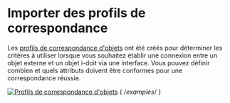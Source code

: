 # Importer des profils de correspondance

Les [profils de correspondance d'objets](../../../consolidate-data/object-identification-during-imports.md) ont été créés pour déterminer les critères à utiliser lorsque vous souhaitez établir une connexion entre un objet externe et un objet i-doit via une interface. Vous pouvez définir combien et quels attributs doivent être conformes pour une correspondance réussie.

[![Profils de correspondance d'objets](../../../assets/images/en/system-administration/administration/import-and-interfaces/import-matching-profiles/1-imp.png)](../../../assets/images/en/system-administration/administration/import-and-interfaces/import-matching-profiles/1-imp.png) { /*examples*/ }
